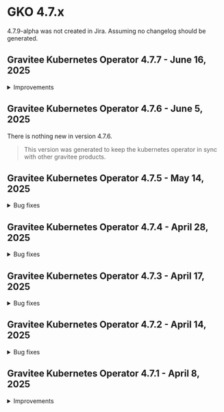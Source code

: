 # GKO 4.7.x

4.7.9-alpha was not created in Jira. Assuming no changelog should be generated.


## Gravitee Kubernetes Operator 4.7.7 - June 16, 2025
    
<details>
<summary>Improvements</summary>

  * Allow to specify custom annotations and labels on manager deployment / pod [#10613](https://github.com/gravitee-io/issues/issues/10613)
</details>


## Gravitee Kubernetes Operator 4.7.6 - June 5, 2025

There is nothing new in version 4.7.6.

> This version was generated to keep the kubernetes operator in sync with other gravitee products.


## Gravitee Kubernetes Operator 4.7.5 - May 14, 2025
    
<details>
<summary>Bug fixes</summary>

  * Management Context Could not be resolved in Webhook when GKO deployed on multiple namespaces [#10562](https://github.com/gravitee-io/issues/issues/10562)
  * Unable to delete APIs using GKO templating [#10554](https://github.com/gravitee-io/issues/issues/10554)
  * API Policies show disabled in the UI for V4 API's created via the GKO operator. [#10543](https://github.com/gravitee-io/issues/issues/10543)
  * mAPI throws exception an Application is created using GKO with empty pictureUrl [#10531](https://github.com/gravitee-io/issues/issues/10531)
</details>


## Gravitee Kubernetes Operator 4.7.4 - April 28, 2025
    
<details>
<summary>Bug fixes</summary>

  * auto-assigned groups are not added to applications [#10513](https://github.com/gravitee-io/issues/issues/10513)
  * Unable to remove kubernetes secret used as template for an APIV4 [#10510](https://github.com/gravitee-io/issues/issues/10510)
  * Change in Config Maps or Secrets used for templating are not reflected in targeted resources [#10498](https://github.com/gravitee-io/issues/issues/10498)
</details>


## Gravitee Kubernetes Operator 4.7.3 - April 17, 2025
    
<details>
<summary>Bug fixes</summary>

  * APIs updated via GKO lose automatic group associations if not present on the CRD [#10508](https://github.com/gravitee-io/issues/issues/10508)
  * Installing several operators in multiple namespaces is not possible due to webhook conflict [#10499](https://github.com/gravitee-io/issues/issues/10499)
  * Validation webhook accepts MTLS plan for native APIs [#10506](https://github.com/gravitee-io/issues/issues/10506)
</details>


## Gravitee Kubernetes Operator 4.7.2 - April 14, 2025
    
<details>
<summary>Bug fixes</summary>

  * v4 APIs created via GKO not displayed in assigned Category [#10448](https://github.com/gravitee-io/issues/issues/10448)
</details>


## Gravitee Kubernetes Operator 4.7.1 - April 8, 2025
    
<details>
<summary>Improvements</summary>

  * Allow to set `hostNetwork` flag in manager deployment [#10478](https://github.com/gravitee-io/issues/issues/10478)
</details>
